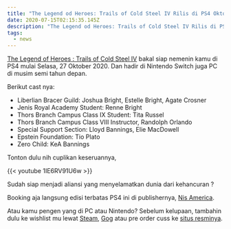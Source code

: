 ```yaml
---
title: "The Legend od Heroes: Trails of Cold Steel IV Rilis di PS4 Oktober"
date: 2020-07-15T02:15:35.145Z
description: "The Legend od Heroes: Trails of Cold Steel IV Rilis di PS4 27 Oktober 2020"
tags:
  - news
---
```

[The Legend of Heroes : Trails of Cold Steel IV](http://thelegendofheroes.com/tocs4/) bakal siap nemenin kamu di PS4 mulai Selasa, 27 Oktober 2020. Dan hadir di Nintendo Switch juga PC di musim semi tahun depan.

Berikut cast nya:

* Liberlian Bracer Guild: Joshua Bright, Estelle Bright, Agate Crosner 
* Jenis Royal Academy Student: Renne Bright
* Thors Branch Campus Class IX Student: Tita Russel
* Thors Branch Campus Class VIII Instructor, Randolph Orlando
* Special Support Section: Lloyd Bannings, Elie MacDowell
* Epstein Foundation: Tio Plato
* Zero Child: KeA Bannings

Tonton dulu nih cuplikan keseruannya,

{{< youtube 1IE6RV91U6w >}}

Sudah siap menjadi aliansi yang menyelamatkan dunia dari kehancuran ?

Booking aja langsung edisi terbatas PS4 ini di publishernya, [Nis America](https://store.nisamerica.com/the-legend-of-heroes-trails-of-cold-steel-iv-limited-edition-ps4).  

Atau kamu pengen yang di PC atau Nintendo? Sebelum kelupaan, tambahin dulu ke wishlist mu lewat [Steam](https://store.steampowered.com/app/1198090/The_Legend_of_Heroes_Trails_of_Cold_Steel_IV/),  [Gog](https://www.gog.com/game/the_legend_of_heroes_trails_of_cold_steel_iv) atau pre order cuss ke [situs resminya](http://thelegendofheroes.com/tocs4/product/).